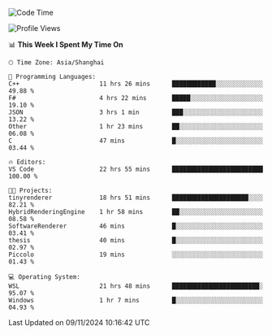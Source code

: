 <!--START_SECTION:waka-->
![Code Time](http://img.shields.io/badge/Code%20Time-2%2C128%20hrs%2049%20mins-blue)

![Profile Views](http://img.shields.io/badge/Profile%20Views-0-blue)

📊 **This Week I Spent My Time On** 

```text
🕑︎ Time Zone: Asia/Shanghai

💬 Programming Languages: 
C++                      11 hrs 26 mins      ████████████░░░░░░░░░░░░░   49.88 % 
F#                       4 hrs 22 mins       █████░░░░░░░░░░░░░░░░░░░░   19.10 % 
JSON                     3 hrs 1 min         ███░░░░░░░░░░░░░░░░░░░░░░   13.22 % 
Other                    1 hr 23 mins        ██░░░░░░░░░░░░░░░░░░░░░░░   06.08 % 
C                        47 mins             █░░░░░░░░░░░░░░░░░░░░░░░░   03.44 % 

🔥 Editors: 
VS Code                  22 hrs 55 mins      █████████████████████████   100.00 % 

🐱‍💻 Projects: 
tinyrenderer             18 hrs 51 mins      █████████████████████░░░░   82.21 % 
HybridRenderingEngine    1 hr 58 mins        ██░░░░░░░░░░░░░░░░░░░░░░░   08.58 % 
SoftwareRenderer         46 mins             █░░░░░░░░░░░░░░░░░░░░░░░░   03.41 % 
thesis                   40 mins             █░░░░░░░░░░░░░░░░░░░░░░░░   02.97 % 
Piccolo                  19 mins             ░░░░░░░░░░░░░░░░░░░░░░░░░   01.43 % 

💻 Operating System: 
WSL                      21 hrs 48 mins      ████████████████████████░   95.07 % 
Windows                  1 hr 7 mins         █░░░░░░░░░░░░░░░░░░░░░░░░   04.93 % 
```


 Last Updated on 09/11/2024 10:16:42 UTC
<!--END_SECTION:waka-->